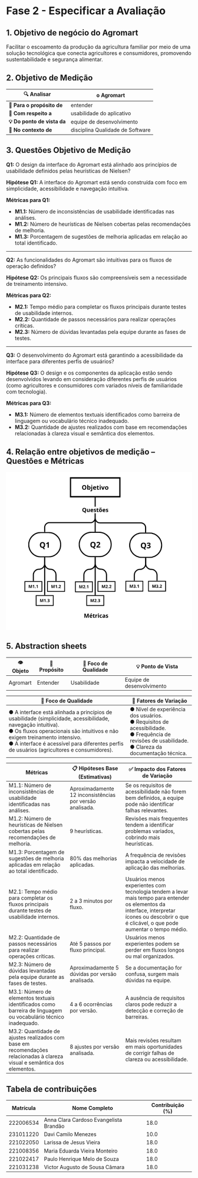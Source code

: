 # Fase 2 - Especificar a Avaliação

## 1. Objetivo de negócio do Agromart

Facilitar o escoamento da produção da agricultura familiar por meio de uma solução tecnológica que conecta agricultores e consumidores, promovendo sustentabilidade e segurança alimentar.

## 2. Objetivo de Medição

| **🔍 Analisar**          | o Agromart                                |
|--------------------------|-------------------------------------------|
| **🎯 Para o propósito de** | entender                                |
| **📍 Com respeito a**     | usabilidade do aplicativo                |
| **💡 Do ponto de vista da** | equipe de desenvolvimento              |
| **🏫 No contexto de**     | disciplina Qualidade de Software         |

## 3. Questões Objetivo de Medição

**Q1:** O design da interface do Agromart está alinhado aos princípios de usabilidade definidos pelas heurísticas de Nielsen?

**Hipótese Q1:** A interface do Agromart está sendo construída com foco em simplicidade, acessibilidade e navegação intuitiva.

**Métricas para Q1:**

- **M1.1:** Número de inconsistências de usabilidade identificadas nas análises.
- **M1.2:** Número de heurísticas de Nielsen cobertas pelas recomendações de melhoria.
- **M1.3:** Porcentagem de sugestões de melhoria aplicadas em relação ao total identificado.

---

**Q2:** As funcionalidades do Agromart são intuitivas para os fluxos de operação definidos?

**Hipótese Q2:** Os principais fluxos são compreensíveis sem a necessidade de treinamento intensivo.

**Métricas para Q2:**

- **M2.1:** Tempo médio para completar os fluxos principais durante testes de usabilidade internos.
- **M2.2:** Quantidade de passos necessários para realizar operações críticas.
- **M2.3:** Número de dúvidas levantadas pela equipe durante as fases de testes.

---

**Q3:** O desenvolvimento do Agromart está garantindo a acessibilidade da interface para diferentes perfis de usuários?

**Hipótese Q3:** O design e os componentes da aplicação estão sendo desenvolvidos levando em consideração diferentes perfis de usuários (como agricultores e consumidores com variados níveis de familiaridade com tecnologia).

**Métricas para Q3:**

- **M3.1:** Número de elementos textuais identificados como barreira de linguagem ou vocabulário técnico inadequado.
- **M3.2:** Quantidade de ajustes realizados com base em recomendações relacionadas à clareza visual e semântica dos elementos.


## 4. Relação entre objetivos de medição – Questões e Métricas

![Questões e Métricas](../assets/Questoes_Metricas.png)

## 5. Abstraction sheets

| **👁️ Objeto** | **🚀 Propósito** | **📍 Foco de Qualidade** | **💡 Ponto de Vista** |
|---------------|-----------------|-------------------------|----------------------|
| Agromart      | Entender  | Usabilidade | Equipe de desenvolvimento |

| 🎯 **Foco de Qualidade** | 🧩 **Fatores de Variação** |
|------------------------|---------------------------|
| ● A interface está alinhada a princípios de usabilidade (simplicidade, acessibilidade, navegação intuitiva).<br>● Os fluxos operacionais são intuitivos e não exigem treinamento intensivo.<br>● A interface é acessível para diferentes perfis de usuários (agricultores e consumidores). | ● Nível de experiência dos usuários.<br>● Requisitos de acessibilidade.<br>● Frequência de revisões de usabilidade.<br>● Clareza da documentação técnica. |

| **Métricas** | 📋 **Hipóteses Base (Estimativas)** | ✅ **Impacto dos Fatores de Variação** |
|------------------------------------|-----------|--------------------------------------------|
M1.1: Número de inconsistências de usabilidade identificadas nas análises.	| Aproximadamente 12 inconsistências por versão analisada.| Se os requisitos de acessibilidade não forem bem definidos, a equipe pode não identificar falhas relevantes.|
M1.2: Número de heurísticas de Nielsen cobertas pelas recomendações de melhoria. | 9 heurísticas. | Revisões mais frequentes tendem a identificar problemas variados, cobrindo mais heurísticas. |
M1.3: Porcentagem de sugestões de melhoria aplicadas em relação ao total identificado. | 80% das melhorias aplicadas. | A frequência de revisões impacta a velocidade de aplicação das melhorias.| 
M2.1: Tempo médio para completar os fluxos principais durante testes de usabilidade internos. |	2 a 3 minutos por fluxo.| Usuários menos experientes com tecnologia tendem a levar mais tempo para entender os elementos da interface, interpretar ícones ou descobrir o que é clicável, o que pode aumentar o tempo médio.|
M2.2: Quantidade de passos necessários para realizar operações críticas. |	Até 5 passos por fluxo principal.| Usuários menos experientes podem se perder em fluxos longos ou mal organizados.|
M2.3: Número de dúvidas levantadas pela equipe durante as fases de testes. | Aproximadamente 5 dúvidas por versão analisada.| Se a documentação for confusa, surgem mais dúvidas na equipe.|
M3.1: Número de elementos textuais identificados como barreira de linguagem ou vocabulário técnico inadequado. | 4 a 6 ocorrências por versão. |  A ausência de requisitos claros pode reduzir a detecção e correção de barreiras.|
M3.2: Quantidade de ajustes realizados com base em recomendações relacionadas à clareza visual e semântica dos elementos.| 8 ajustes por versão analisada. | Mais revisões resultam em mais oportunidades de corrigir falhas de clareza ou acessibilidade.|


## Tabela de contribuições

| Matrícula       | Nome Completo                          | Contribuição (%) |
|-----------------|----------------------------------------|------------------|
| 222006534       | Anna Clara Cardoso Evangelista Brandão |       18.0       |
| 231011220       | Davi Camilo Menezes                    |       10.0       |
| 221022050       | Larissa de Jesus Vieira                |       18.0       |
| 221008356       | Maria Eduarda Vieira Monteiro          |       18.0       |
| 221022417       | Paulo Henrique Melo de Souza           |       18.0       |
| 221031238       | Victor Augusto de Sousa Câmara         |       18.0       |
